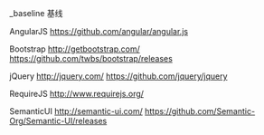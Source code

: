 _baseline
基线

AngularJS
https://github.com/angular/angular.js

Bootstrap
http://getbootstrap.com/
https://github.com/twbs/bootstrap/releases

jQuery
http://jquery.com/
https://github.com/jquery/jquery

RequireJS
http://www.requirejs.org/

SemanticUI
http://semantic-ui.com/
https://github.com/Semantic-Org/Semantic-UI/releases